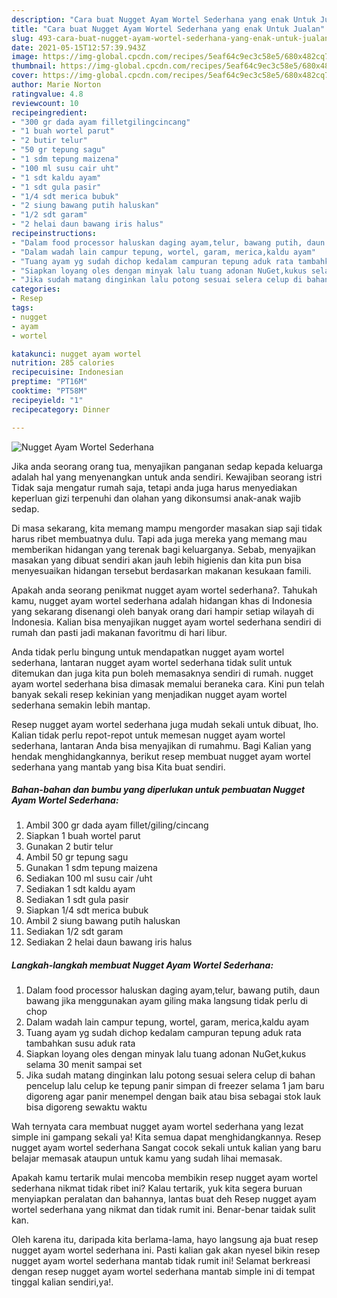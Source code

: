```yaml
---
description: "Cara buat Nugget Ayam Wortel Sederhana yang enak Untuk Jualan"
title: "Cara buat Nugget Ayam Wortel Sederhana yang enak Untuk Jualan"
slug: 493-cara-buat-nugget-ayam-wortel-sederhana-yang-enak-untuk-jualan
date: 2021-05-15T12:57:39.943Z
image: https://img-global.cpcdn.com/recipes/5eaf64c9ec3c58e5/680x482cq70/nugget-ayam-wortel-sederhana-foto-resep-utama.jpg
thumbnail: https://img-global.cpcdn.com/recipes/5eaf64c9ec3c58e5/680x482cq70/nugget-ayam-wortel-sederhana-foto-resep-utama.jpg
cover: https://img-global.cpcdn.com/recipes/5eaf64c9ec3c58e5/680x482cq70/nugget-ayam-wortel-sederhana-foto-resep-utama.jpg
author: Marie Norton
ratingvalue: 4.8
reviewcount: 10
recipeingredient:
- "300 gr dada ayam filletgilingcincang"
- "1 buah wortel parut"
- "2 butir telur"
- "50 gr tepung sagu"
- "1 sdm tepung maizena"
- "100 ml susu cair uht"
- "1 sdt kaldu ayam"
- "1 sdt gula pasir"
- "1/4 sdt merica bubuk"
- "2 siung bawang putih haluskan"
- "1/2 sdt garam"
- "2 helai daun bawang iris halus"
recipeinstructions:
- "Dalam food processor haluskan daging ayam,telur, bawang putih, daun bawang jika menggunakan ayam giling maka langsung tidak perlu di chop"
- "Dalam wadah lain campur tepung, wortel, garam, merica,kaldu ayam"
- "Tuang ayam yg sudah dichop kedalam campuran tepung aduk rata tambahkan susu aduk rata"
- "Siapkan loyang oles dengan minyak lalu tuang adonan NuGet,kukus selama 30 menit sampai set"
- "Jika sudah matang dinginkan lalu potong sesuai selera celup di bahan pencelup lalu celup ke tepung panir simpan di freezer selama 1 jam baru digoreng agar panir menempel dengan baik atau bisa sebagai stok lauk bisa digoreng sewaktu waktu"
categories:
- Resep
tags:
- nugget
- ayam
- wortel

katakunci: nugget ayam wortel 
nutrition: 285 calories
recipecuisine: Indonesian
preptime: "PT16M"
cooktime: "PT58M"
recipeyield: "1"
recipecategory: Dinner

---
```



![Nugget Ayam Wortel Sederhana](https://img-global.cpcdn.com/recipes/5eaf64c9ec3c58e5/680x482cq70/nugget-ayam-wortel-sederhana-foto-resep-utama.jpg)

Jika anda seorang orang tua, menyajikan panganan sedap kepada keluarga adalah hal yang menyenangkan untuk anda sendiri. Kewajiban seorang istri Tidak saja mengatur rumah saja, tetapi anda juga harus menyediakan keperluan gizi terpenuhi dan olahan yang dikonsumsi anak-anak wajib sedap.

Di masa  sekarang, kita memang mampu mengorder masakan siap saji tidak harus ribet membuatnya dulu. Tapi ada juga mereka yang memang mau memberikan hidangan yang terenak bagi keluarganya. Sebab, menyajikan masakan yang dibuat sendiri akan jauh lebih higienis dan kita pun bisa menyesuaikan hidangan tersebut berdasarkan makanan kesukaan famili. 



Apakah anda seorang penikmat nugget ayam wortel sederhana?. Tahukah kamu, nugget ayam wortel sederhana adalah hidangan khas di Indonesia yang sekarang disenangi oleh banyak orang dari hampir setiap wilayah di Indonesia. Kalian bisa menyajikan nugget ayam wortel sederhana sendiri di rumah dan pasti jadi makanan favoritmu di hari libur.

Anda tidak perlu bingung untuk mendapatkan nugget ayam wortel sederhana, lantaran nugget ayam wortel sederhana tidak sulit untuk ditemukan dan juga kita pun boleh memasaknya sendiri di rumah. nugget ayam wortel sederhana bisa dimasak memalui beraneka cara. Kini pun telah banyak sekali resep kekinian yang menjadikan nugget ayam wortel sederhana semakin lebih mantap.

Resep nugget ayam wortel sederhana juga mudah sekali untuk dibuat, lho. Kalian tidak perlu repot-repot untuk memesan nugget ayam wortel sederhana, lantaran Anda bisa menyajikan di rumahmu. Bagi Kalian yang hendak menghidangkannya, berikut resep membuat nugget ayam wortel sederhana yang mantab yang bisa Kita buat sendiri.

<!--inarticleads1-->

##### Bahan-bahan dan bumbu yang diperlukan untuk pembuatan Nugget Ayam Wortel Sederhana:

1. Ambil 300 gr dada ayam fillet/giling/cincang
1. Siapkan 1 buah wortel parut
1. Gunakan 2 butir telur
1. Ambil 50 gr tepung sagu
1. Gunakan 1 sdm tepung maizena
1. Sediakan 100 ml susu cair /uht
1. Sediakan 1 sdt kaldu ayam
1. Sediakan 1 sdt gula pasir
1. Siapkan 1/4 sdt merica bubuk
1. Ambil 2 siung bawang putih haluskan
1. Sediakan 1/2 sdt garam
1. Sediakan 2 helai daun bawang iris halus




<!--inarticleads2-->

##### Langkah-langkah membuat Nugget Ayam Wortel Sederhana:

1. Dalam food processor haluskan daging ayam,telur, bawang putih, daun bawang jika menggunakan ayam giling maka langsung tidak perlu di chop
1. Dalam wadah lain campur tepung, wortel, garam, merica,kaldu ayam
1. Tuang ayam yg sudah dichop kedalam campuran tepung aduk rata tambahkan susu aduk rata
1. Siapkan loyang oles dengan minyak lalu tuang adonan NuGet,kukus selama 30 menit sampai set
1. Jika sudah matang dinginkan lalu potong sesuai selera celup di bahan pencelup lalu celup ke tepung panir simpan di freezer selama 1 jam baru digoreng agar panir menempel dengan baik atau bisa sebagai stok lauk bisa digoreng sewaktu waktu




Wah ternyata cara membuat nugget ayam wortel sederhana yang lezat simple ini gampang sekali ya! Kita semua dapat menghidangkannya. Resep nugget ayam wortel sederhana Sangat cocok sekali untuk kalian yang baru belajar memasak ataupun untuk kamu yang sudah lihai memasak.

Apakah kamu tertarik mulai mencoba membikin resep nugget ayam wortel sederhana nikmat tidak ribet ini? Kalau tertarik, yuk kita segera buruan menyiapkan peralatan dan bahannya, lantas buat deh Resep nugget ayam wortel sederhana yang nikmat dan tidak rumit ini. Benar-benar taidak sulit kan. 

Oleh karena itu, daripada kita berlama-lama, hayo langsung aja buat resep nugget ayam wortel sederhana ini. Pasti kalian gak akan nyesel bikin resep nugget ayam wortel sederhana mantab tidak rumit ini! Selamat berkreasi dengan resep nugget ayam wortel sederhana mantab simple ini di tempat tinggal kalian sendiri,ya!.

